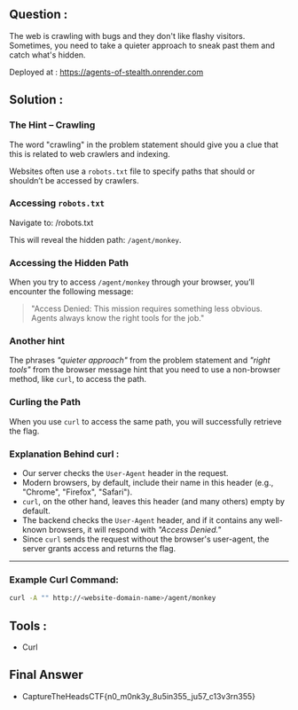 ## Question : 
The web is crawling with bugs and they don't like flashy visitors. Sometimes, you need to take a quieter approach to sneak past them and catch what's hidden.

Deployed at : https://agents-of-stealth.onrender.com

## Solution : 


### The Hint – Crawling

The word "crawling" in the problem statement should give you a clue that this is related to web crawlers and indexing.

Websites often use a `robots.txt` file to specify paths that should or shouldn’t be accessed by crawlers.

### Accessing `robots.txt`

Navigate to: <website-domain-name>/robots.txt

This will reveal the hidden path: `/agent/monkey`.

### Accessing the Hidden Path

When you try to access `/agent/monkey` through your browser, you’ll encounter the following message:

> "Access Denied: This mission requires something less obvious. Agents always know the right tools for the job."

### Another hint

The phrases *"quieter approach"* from the problem statement and *"right tools"* from the browser message hint that you need to use a non-browser method, like `curl`, to access the path.

### Curling the Path

When you use `curl` to access the same path, you will successfully retrieve the flag.

### Explanation Behind curl :

- Our server checks the `User-Agent` header in the request.
- Modern browsers, by default, include their name in this header (e.g., "Chrome", "Firefox", "Safari").
- `curl`, on the other hand, leaves this header (and many others) empty by default.
- The backend checks the `User-Agent` header, and if it contains any well-known browsers, it will respond with *"Access Denied."*
- Since `curl` sends the request without the browser's user-agent, the server grants access and returns the flag.

---

### Example Curl Command:

```bash
curl -A "" http://<website-domain-name>/agent/monkey
```


## Tools : 
- Curl

## Final Answer
- CaptureTheHeadsCTF{n0_m0nk3y_8u5in355_ju57_c13v3rn355}
